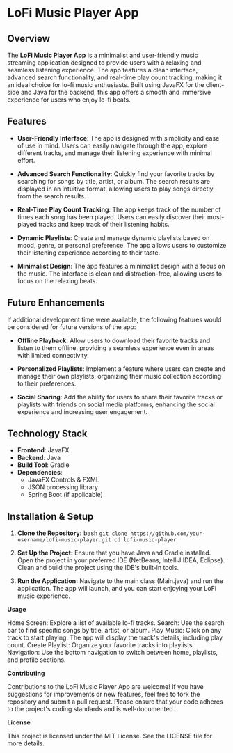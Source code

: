 # LoFi Music Player App

## Overview

The **LoFi Music Player App** is a minimalist and user-friendly music streaming application designed to provide users with a relaxing and seamless listening experience. The app features a clean interface, advanced search functionality, and real-time play count tracking, making it an ideal choice for lo-fi music enthusiasts. Built using JavaFX for the client-side and Java for the backend, this app offers a smooth and immersive experience for users who enjoy lo-fi beats.

## Features

- **User-Friendly Interface**: 
  The app is designed with simplicity and ease of use in mind. Users can easily navigate through the app, explore different tracks, and manage their listening experience with minimal effort.

- **Advanced Search Functionality**: 
  Quickly find your favorite tracks by searching for songs by title, artist, or album. The search results are displayed in an intuitive format, allowing users to play songs directly from the search results.

- **Real-Time Play Count Tracking**: 
  The app keeps track of the number of times each song has been played. Users can easily discover their most-played tracks and keep track of their listening habits.

- **Dynamic Playlists**: 
  Create and manage dynamic playlists based on mood, genre, or personal preference. The app allows users to customize their listening experience according to their taste.

- **Minimalist Design**: 
  The app features a minimalist design with a focus on the music. The interface is clean and distraction-free, allowing users to focus on the relaxing beats.

## Future Enhancements

If additional development time were available, the following features would be considered for future versions of the app:

- **Offline Playback**: 
  Allow users to download their favorite tracks and listen to them offline, providing a seamless experience even in areas with limited connectivity.

- **Personalized Playlists**: 
  Implement a feature where users can create and manage their own playlists, organizing their music collection according to their preferences.

- **Social Sharing**: 
  Add the ability for users to share their favorite tracks or playlists with friends on social media platforms, enhancing the social experience and increasing user engagement.

## Technology Stack

- **Frontend**: JavaFX
- **Backend**: Java
- **Build Tool**: Gradle
- **Dependencies**:
  - JavaFX Controls & FXML
  - JSON processing library
  - Spring Boot (if applicable)
 ## Installation & Setup

1. **Clone the Repository:**
   bash
   ``git clone https://github.com/your-username/lofi-music-player.git
   cd lofi-music-player``
   
2. **Set Up the Project:**
   Ensure that you have Java and Gradle installed.
   Open the project in your preferred IDE (NetBeans, IntelliJ IDEA, Eclipse).
   Clean and build the project using the IDE's built-in tools.

3. **Run the Application:**
   Navigate to the main class (Main.java) and run the application.
   The app will launch, and you can start enjoying your LoFi music experience.

**Usage**

Home Screen: Explore a list of available lo-fi tracks.
Search: Use the search bar to find specific songs by title, artist, or album.
Play Music: Click on any track to start playing. The app will display the track's details, including play count.
Create Playlist: Organize your favorite tracks into playlists.
Navigation: Use the bottom navigation to switch between home, playlists, and profile sections.

**Contributing**

Contributions to the LoFi Music Player App are welcome! If you have suggestions for improvements or new features, feel free to fork the repository and submit a pull request. Please ensure that your code adheres to the project's coding standards and is well-documented.

**License**

This project is licensed under the MIT License. See the LICENSE file for more details.


